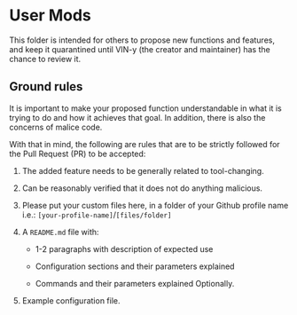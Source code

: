 # User Mods

This folder is intended for others to propose new functions and features, and keep it quarantined until VIN-y (the creator and maintainer) has the chance to review it.

## Ground rules

It is important to make your proposed function understandable in what it is trying to do and how it achieves that goal. In addition, there is also the concerns of malice code.

With that in mind, the following are rules that are to be strictly followed for the Pull Request (PR) to be accepted:

1. The added feature needs to be generally related to tool-changing.

2. Can be reasonably verified that it does not do anything malicious.

3. Please put your custom files here, in a folder of your Github profile name i.e.: `[your-profile-name]`/`[files/folder]`

4. A `README.md` file with:
   
   + 1-2 paragraphs with description of expected use
   
   + Configuration sections and their parameters explained
   
   + Commands and their parameters explained Optionally. 

5. Example configuration file.
